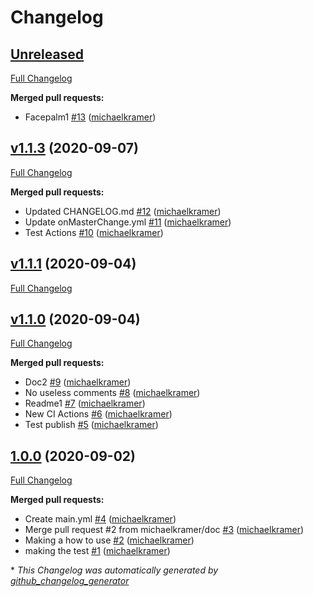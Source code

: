 # Changelog

## [Unreleased](https://github.com/michaelkramer/eslint-plugin-facepalm/tree/HEAD)

[Full Changelog](https://github.com/michaelkramer/eslint-plugin-facepalm/compare/v1.1.3...HEAD)

**Merged pull requests:**

- Facepalm1 [\#13](https://github.com/michaelkramer/eslint-plugin-facepalm/pull/13) ([michaelkramer](https://github.com/michaelkramer))

## [v1.1.3](https://github.com/michaelkramer/eslint-plugin-facepalm/tree/v1.1.3) (2020-09-07)

[Full Changelog](https://github.com/michaelkramer/eslint-plugin-facepalm/compare/v1.1.1...v1.1.3)

**Merged pull requests:**

- Updated CHANGELOG.md [\#12](https://github.com/michaelkramer/eslint-plugin-facepalm/pull/12) ([michaelkramer](https://github.com/michaelkramer))
- Update onMasterChange.yml [\#11](https://github.com/michaelkramer/eslint-plugin-facepalm/pull/11) ([michaelkramer](https://github.com/michaelkramer))
- Test Actions [\#10](https://github.com/michaelkramer/eslint-plugin-facepalm/pull/10) ([michaelkramer](https://github.com/michaelkramer))

## [v1.1.1](https://github.com/michaelkramer/eslint-plugin-facepalm/tree/v1.1.1) (2020-09-04)

[Full Changelog](https://github.com/michaelkramer/eslint-plugin-facepalm/compare/v1.1.0...v1.1.1)

## [v1.1.0](https://github.com/michaelkramer/eslint-plugin-facepalm/tree/v1.1.0) (2020-09-04)

[Full Changelog](https://github.com/michaelkramer/eslint-plugin-facepalm/compare/1.0.0...v1.1.0)

**Merged pull requests:**

- Doc2 [\#9](https://github.com/michaelkramer/eslint-plugin-facepalm/pull/9) ([michaelkramer](https://github.com/michaelkramer))
- No useless comments [\#8](https://github.com/michaelkramer/eslint-plugin-facepalm/pull/8) ([michaelkramer](https://github.com/michaelkramer))
- Readme1 [\#7](https://github.com/michaelkramer/eslint-plugin-facepalm/pull/7) ([michaelkramer](https://github.com/michaelkramer))
- New CI Actions [\#6](https://github.com/michaelkramer/eslint-plugin-facepalm/pull/6) ([michaelkramer](https://github.com/michaelkramer))
- Test publish [\#5](https://github.com/michaelkramer/eslint-plugin-facepalm/pull/5) ([michaelkramer](https://github.com/michaelkramer))

## [1.0.0](https://github.com/michaelkramer/eslint-plugin-facepalm/tree/1.0.0) (2020-09-02)

[Full Changelog](https://github.com/michaelkramer/eslint-plugin-facepalm/compare/9a516a9e55ca5c688fc0534fb39976148a00c6fe...1.0.0)

**Merged pull requests:**

- Create main.yml [\#4](https://github.com/michaelkramer/eslint-plugin-facepalm/pull/4) ([michaelkramer](https://github.com/michaelkramer))
- Merge pull request \#2 from michaelkramer/doc [\#3](https://github.com/michaelkramer/eslint-plugin-facepalm/pull/3) ([michaelkramer](https://github.com/michaelkramer))
- Making a how to use [\#2](https://github.com/michaelkramer/eslint-plugin-facepalm/pull/2) ([michaelkramer](https://github.com/michaelkramer))
- making the test [\#1](https://github.com/michaelkramer/eslint-plugin-facepalm/pull/1) ([michaelkramer](https://github.com/michaelkramer))



\* *This Changelog was automatically generated by [github_changelog_generator](https://github.com/github-changelog-generator/github-changelog-generator)*
